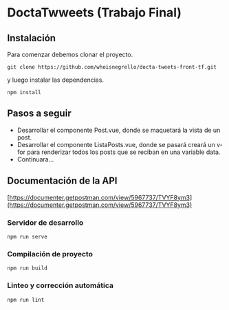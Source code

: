 # DoctaTwweets (Trabajo Final)

## Instalación
Para comenzar debemos clonar el proyecto.
```
git clone https://github.com/whoisnegrello/docta-tweets-front-tf.git
```

y luego instalar las dependencias.
```
npm install
```

## Pasos a seguir
- Desarrollar el componente Post.vue, donde se maquetará la vista de un post.
- Desarrollar el componente ListaPosts.vue, donde se pasará creará un v-for para renderizar todos los posts que se reciban en una variable data.
- Continuara...

## Documentación de la API
[https://documenter.getpostman.com/view/5967737/TVYF8ym3](https://documenter.getpostman.com/view/5967737/TVYF8ym3)

### Servidor de desarrollo
```
npm run serve
```

### Compilación de proyecto
```
npm run build
```

### Linteo y corrección automática
```
npm run lint
```
